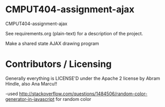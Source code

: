 CMPUT404-assignment-ajax
==============================

CMPUT404-assignment-ajax

See requirements.org (plain-text) for a description of the project.

Make a shared state AJAX drawing program

Contributors / Licensing
========================

Generally everything is LICENSE'D under the Apache 2 license by Abram Hindle, also Ana Marcu!!


-used http://stackoverflow.com/questions/1484506/random-color-generator-in-javascript for random color
